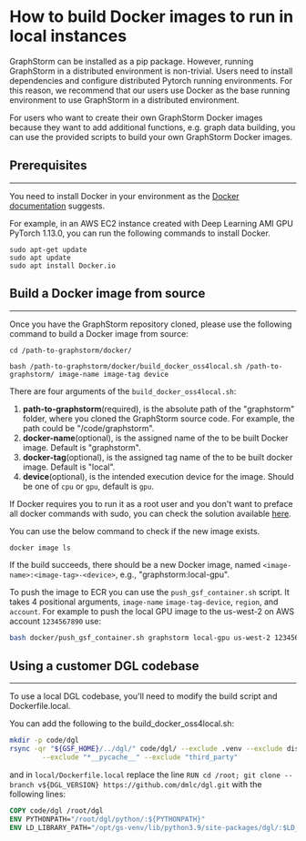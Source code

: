 # How to build Docker images to run in local instances

GraphStorm can be installed as a pip package. However, running GraphStorm in a distributed environment is non-trivial.
Users need to install dependencies and configure distributed Pytorch running environments. For this reason, we
recommend that our users use Docker as the base running environment to use GraphStorm in a distributed environment.

For users who want to create their own GraphStorm Docker images because they want to add additional functions,
e.g. graph data building, you can use the provided scripts to build your own GraphStorm Docker images.

## Prerequisites
-----------------
You need to install Docker in your environment as the [Docker documentation](https://docs.docker.com/get-docker/)
suggests.

For example, in an AWS EC2 instance created with Deep Learning AMI GPU PyTorch 1.13.0, you can run
the following commands to install Docker.
```shell
sudo apt-get update
sudo apt update
sudo apt install Docker.io
```

## Build a Docker image from source
---------------

Once you have the GraphStorm repository cloned, please use the following command to build a Docker image from source:
```shell
cd /path-to-graphstorm/docker/

bash /path-to-graphstorm/docker/build_docker_oss4local.sh /path-to-graphstorm/ image-name image-tag device
```

There are four arguments of the `build_docker_oss4local.sh`:

1. **path-to-graphstorm**(required), is the absolute path of the "graphstorm" folder, where you
cloned the GraphStorm source code. For example, the path could be "/code/graphstorm".
2. **docker-name**(optional), is the assigned name of the to be built Docker image. Default is
"graphstorm".
3. **docker-tag**(optional), is the assigned tag name of the to be built docker image. Default is
"local".
4. **device**(optional), is the intended execution device for the image. Should be one of `cpu` or `gpu`, default is
`gpu`.

If Docker requires you to run it as a root user and you don't want to preface all docker commands with sudo, you can check the solution available [here](https://docs.docker.com/engine/install/linux-postinstall/#manage-docker-as-a-non-root-user).

You can use the below command to check if the new image exists.
```shell
docker image ls
```
If the build succeeds, there should be a new Docker image, named `<image-name>:<image-tag>-<device>`, e.g., "graphstorm:local-gpu".

To push the image to ECR you can use the `push_gsf_container.sh` script.
It takes 4 positional arguments,  `image-name` `image-tag-device`, `region`, and `account`.
For example to push the local GPU image to the us-west-2 on AWS account `1234567890` use:

```bash
bash docker/push_gsf_container.sh graphstorm local-gpu us-west-2 1234567890
```

## Using a customer DGL codebase
---------------
To use a local DGL codebase, you'll need to modify the build script and Dockerfile.local.


You can add the following to the build_docker_oss4local.sh:

```bash
mkdir -p code/dgl
rsync -qr "${GSF_HOME}/../dgl/" code/dgl/ --exclude .venv --exclude dist --exclude ".*/" \
        --exclude "*__pycache__" --exclude "third_party"
```

and in `local/Dockerfile.local` replace the line `RUN cd /root; git clone --branch v${DGL_VERSION} https://github.com/dmlc/dgl.git`
with the following lines:

```Dockerfile
COPY code/dgl /root/dgl
ENV PYTHONPATH="/root/dgl/python/:${PYTHONPATH}"
ENV LD_LIBRARY_PATH="/opt/gs-venv/lib/python3.9/site-packages/dgl/:$LD_LIBRARY_PATH"
```